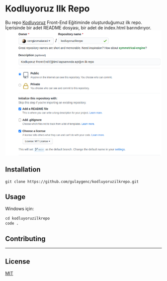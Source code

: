 # Kodluyoruz Ilk Repo
Bu repo [Kodluyoruz](https://www.kodluyoruz.org/) Front-End Eğitiminde oluşturduğumuz ilk repo. İçerisinde bir adet README dosyası, bir adet de index.html barındırıyor.
![image](https://raw.githubusercontent.com/Kodluyoruz/taskforce/main/git/odev1/figures/github.png)

## Installation
```
git clone https://github.com/gulaygenc/kodluyoruzilkrepo.git
```

## Usage
Windows için:
```windows
cd kodluyoruzilkrepo
code .
```

## Contributing
---

## License
[MIT](https://choosealicense.com/licenses/mit/)
